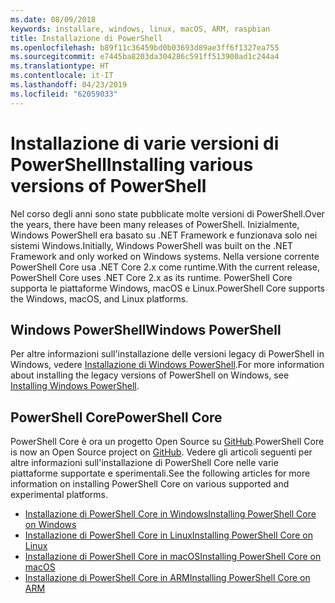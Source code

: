 ```yaml
---
ms.date: 08/09/2018
keywords: installare, windows, linux, macOS, ARM, raspbian
title: Installazione di PowerShell
ms.openlocfilehash: b89f11c36459bd0b03693d89ae3ff6f1327ea755
ms.sourcegitcommit: e7445ba8203da304286c591ff513900ad1c244a4
ms.translationtype: HT
ms.contentlocale: it-IT
ms.lasthandoff: 04/23/2019
ms.locfileid: "62059033"
---
```

# <a name="installing-various-versions-of-powershell"></a><span data-ttu-id="1fba2-103">Installazione di varie versioni di PowerShell</span><span class="sxs-lookup"><span data-stu-id="1fba2-103">Installing various versions of PowerShell</span></span>

<span data-ttu-id="1fba2-104">Nel corso degli anni sono state pubblicate molte versioni di PowerShell.</span><span class="sxs-lookup"><span data-stu-id="1fba2-104">Over the years, there have been many releases of PowerShell.</span></span> <span data-ttu-id="1fba2-105">Inizialmente, Windows PowerShell era basato su .NET Framework e funzionava solo nei sistemi Windows.</span><span class="sxs-lookup"><span data-stu-id="1fba2-105">Initially, Windows PowerShell was built on the .NET Framework and only worked on Windows systems.</span></span> <span data-ttu-id="1fba2-106">Nella versione corrente PowerShell Core usa .NET Core 2.x come runtime.</span><span class="sxs-lookup"><span data-stu-id="1fba2-106">With the current release, PowerShell Core uses .NET Core 2.x as its runtime.</span></span> <span data-ttu-id="1fba2-107">PowerShell Core supporta le piattaforme Windows, macOS e Linux.</span><span class="sxs-lookup"><span data-stu-id="1fba2-107">PowerShell Core supports the Windows, macOS, and Linux platforms.</span></span>

## <a name="windows-powershell"></a><span data-ttu-id="1fba2-108">Windows PowerShell</span><span class="sxs-lookup"><span data-stu-id="1fba2-108">Windows PowerShell</span></span>

<span data-ttu-id="1fba2-109">Per altre informazioni sull'installazione delle versioni legacy di PowerShell in Windows, vedere [Installazione di Windows PowerShell](installing-windows-powershell.md).</span><span class="sxs-lookup"><span data-stu-id="1fba2-109">For more information about installing the legacy versions of PowerShell on Windows, see [Installing Windows PowerShell](installing-windows-powershell.md).</span></span>

## <a name="powershell-core"></a><span data-ttu-id="1fba2-110">PowerShell Core</span><span class="sxs-lookup"><span data-stu-id="1fba2-110">PowerShell Core</span></span>

<span data-ttu-id="1fba2-111">PowerShell Core è ora un progetto Open Source su [GitHub](https://github.com/powershell/powershell).</span><span class="sxs-lookup"><span data-stu-id="1fba2-111">PowerShell Core is now an Open Source project on [GitHub](https://github.com/powershell/powershell).</span></span>
<span data-ttu-id="1fba2-112">Vedere gli articoli seguenti per altre informazioni sull'installazione di PowerShell Core nelle varie piattaforme supportate e sperimentali.</span><span class="sxs-lookup"><span data-stu-id="1fba2-112">See the following articles for more information on installing PowerShell Core on various supported and experimental platforms.</span></span>

- [<span data-ttu-id="1fba2-113">Installazione di PowerShell Core in Windows</span><span class="sxs-lookup"><span data-stu-id="1fba2-113">Installing PowerShell Core on Windows</span></span>](Installing-PowerShell-Core-on-Windows.md)
- [<span data-ttu-id="1fba2-114">Installazione di PowerShell Core in Linux</span><span class="sxs-lookup"><span data-stu-id="1fba2-114">Installing PowerShell Core on Linux</span></span>](Installing-PowerShell-Core-on-Linux.md)
- [<span data-ttu-id="1fba2-115">Installazione di PowerShell Core in macOS</span><span class="sxs-lookup"><span data-stu-id="1fba2-115">Installing PowerShell Core on macOS</span></span>](Installing-PowerShell-Core-on-macOS.md)
- [<span data-ttu-id="1fba2-116">Installazione di PowerShell Core in ARM</span><span class="sxs-lookup"><span data-stu-id="1fba2-116">Installing PowerShell Core on ARM</span></span>](PowerShell-Core-on-ARM.md)
